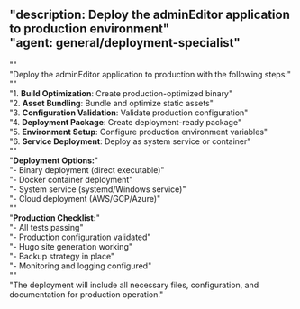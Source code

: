 "description: Deploy the adminEditor application to production environment"  
"agent: general/deployment-specialist"  
---  
""  
"Deploy the adminEditor application to production with the following steps:"  
""  
"1. **Build Optimization**: Create production-optimized binary"  
"2. **Asset Bundling**: Bundle and optimize static assets"  
"3. **Configuration Validation**: Validate production configuration"  
"4. **Deployment Package**: Create deployment-ready package"  
"5. **Environment Setup**: Configure production environment variables"  
"6. **Service Deployment**: Deploy as system service or container"  
""  
"**Deployment Options:**"  
"- Binary deployment (direct executable)"  
"- Docker container deployment"  
"- System service (systemd/Windows service)"  
"- Cloud deployment (AWS/GCP/Azure)"  
""  
"**Production Checklist:**"  
"- All tests passing"  
"- Production configuration validated"  
"- Hugo site generation working"  
"- Backup strategy in place"  
"- Monitoring and logging configured"  
""  
"The deployment will include all necessary files, configuration, and documentation for production operation." 
